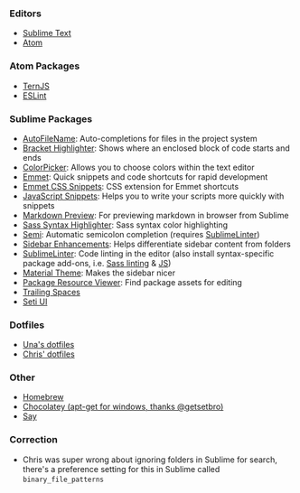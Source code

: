 ### Editors

- [Sublime Text](http://www.sublimetext.com/3)
- [Atom](https://atom.io)

### Atom Packages

- [TernJS](https://atom.io/packages/atom-ternjs)
- [ESLint](https://atom.io/packages/linter-eslint)

### Sublime Packages

- [AutoFileName](https://packagecontrol.io/packages/AutoFileName): Auto-completions for files in the project system
- [Bracket Highlighter](https://packagecontrol.io/packages/BracketHighlighter): Shows where an enclosed block of code starts and ends
- [ColorPicker](https://packagecontrol.io/packages/ColorPicker): Allows you to choose colors within the text editor
- [Emmet](https://packagecontrol.io/packages/Emmet): Quick snippets and code shortcuts for rapid development
- [Emmet CSS Snippets](https://packagecontrol.io/packages/Emmet%20Css%20Snippets): CSS extension for Emmet shortcuts
- [JavaScript Snippets](https://packagecontrol.io/packages/JavaScript%20Snippets): Helps you to write your scripts more quickly with snippets
- [Markdown Preview](https://packagecontrol.io/packages/Markdown%20Preview): For previewing markdown in browser from Sublime
- [Sass Syntax Highlighter](https://packagecontrol.io/packages/Syntax%20Highlighting%20for%20Sass): Sass syntax color highlighting
- [Semi](https://packagecontrol.io/packages/Semi): Automatic semicolon completion (requires [SublimeLinter](https://packagecontrol.io/packages/SublimeLinter))
- [Sidebar Enhancements](https://packagecontrol.io/packages/SideBarEnhancements): Helps differentiate sidebar content from folders
- [SublimeLinter](https://packagecontrol.io/packages/SublimeLinter): Code linting in the editor (also install syntax-specific package add-ons, i.e. [Sass linting](https://packagecontrol.io/packages/SublimeLinter-contrib-scss-lint) & [JS](https://packagecontrol.io/packages/SublimeLinter-contrib-jslint))
- [Material Theme](http://equinusocio.github.io/material-theme/): Makes the sidebar nicer
- [Package Resource Viewer](https://packagecontrol.io/packages/PackageResourceViewer): Find package assets for editing
- [Trailing Spaces](https://packagecontrol.io/packages/TrailingSpaces)
- [Seti UI](https://packagecontrol.io/packages/TrailingSpaces)

### Dotfiles

- [Una's dotfiles](https://github.com/una/dotfiles)
- [Chris' dotfiles](https://github.com/chrisdhanaraj/dotfiles)

### Other

- [Homebrew](http://brew.sh/)
- [Chocolatey (apt-get for windows, thanks @getsetbro)](https://chocolatey.org/about)
- [Say](http://www.techradar.com/us/how-to/computing/apple/terminal-101-making-your-mac-talk-with-say-1305649)


### Correction

- Chris was super wrong about ignoring folders in Sublime for search, there's a preference setting for this in Sublime called `binary_file_patterns`

